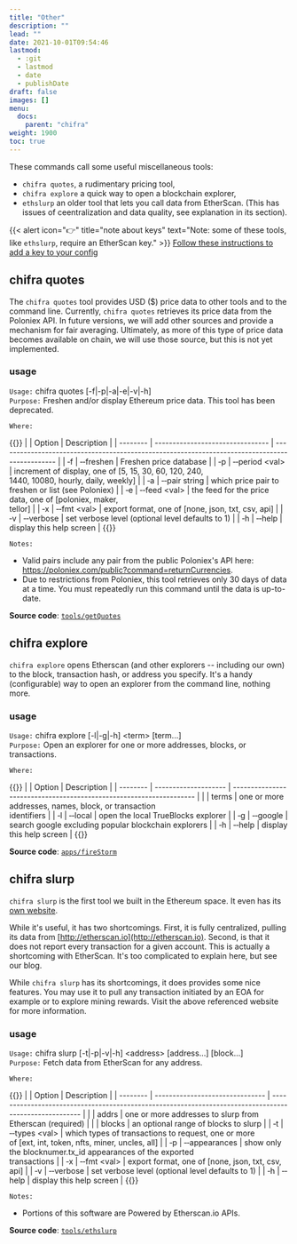 ```yaml
---
title: "Other"
description: ""
lead: ""
date: 2021-10-01T09:54:46
lastmod:
  - :git
  - lastmod
  - date
  - publishDate
draft: false
images: []
menu:
  docs:
    parent: "chifra"
weight: 1900
toc: true
---
```

These commands call some useful miscellaneous tools:
* `chifra quotes`, a rudimentary pricing tool,
* `chifra explore` a quick way to open a blockchain explorer,
* `ethslurp` an older tool that lets you call data from EtherScan. (This has issues of ceentralization and data quality, see explanation in its section).

{{< alert icon="👉" title="note about keys"
text="Note: some of these tools, like `ethslurp`, require an EtherScan key." >}}
[Follow these instructions to add a key to your config](https://docs.trueblocks.io/docs/prologue/installing-trueblocks/#3-update-the-configs-for-your-rpc-and-api-keys)

## chifra quotes

The `chifra quotes` tool provides USD ($) price data to other tools and to the command line. Currently, `chifra quotes` retrieves its price data from the Poloniex API. In future versions, we will add other sources and provide a mechanism for fair averaging. Ultimately, as more of this type of price data becomes available on chain, we will use those source, but this is not yet implemented.

### usage

`Usage:`    chifra quotes [-f|-p|-a|-e|-v|-h]  
`Purpose:`  Freshen and/or display Ethereum price data. This tool has been deprecated.

`Where:`

{{<td>}}
|          | Option                           | Description                                                                                    |
| -------- | -------------------------------- | ---------------------------------------------------------------------------------------------- |
| &#8208;f | &#8208;&#8208;freshen            | Freshen price database                                                                         |
| &#8208;p | &#8208;&#8208;period &lt;val&gt; | increment of display, one of [5, 15, 30, 60, 120, 240,<br/>1440, 10080, hourly, daily, weekly] |
| &#8208;a | &#8208;&#8208;pair string        | which price pair to freshen or list (see Poloniex)                                             |
| &#8208;e | &#8208;&#8208;feed &lt;val&gt;   | the feed for the price data, one of [poloniex, maker,<br/>tellor]                              |
| &#8208;x | &#8208;&#8208;fmt &lt;val&gt;    | export format, one of [none, json, txt, csv, api]                                              |
| &#8208;v | &#8208;&#8208;verbose            | set verbose level (optional level defaults to 1)                                               |
| &#8208;h | &#8208;&#8208;help               | display this help screen                                                                       |
{{</td>}}

`Notes:`

- Valid pairs include any pair from the public Poloniex's API here:
  https://poloniex.com/public?command=returnCurrencies.
- Due to restrictions from Poloniex, this tool retrieves only 30 days of data
  at a time. You must repeatedly run this command until the data is up-to-date.

**Source code**: [`tools/getQuotes`](https://github.com/TrueBlocks/trueblocks-core/tree/master/src/tools/getQuotes)

## chifra explore

`chifra explore` opens Etherscan (and other explorers -- including our own) to the block, transaction hash, or address you specify. It's a handy (configurable) way to open an explorer from the command line, nothing more.

### usage

`Usage:`    chifra explore [-l|-g|-h] &lt;term&gt; [term...]  
`Purpose:`  Open an explorer for one or more addresses, blocks, or transactions.

`Where:`

{{<td>}}
|          | Option               | Description                                                         |
| -------- | -------------------- | ------------------------------------------------------------------- |
|          | terms                | one or more addresses, names, block, or transaction<br/>identifiers |
| &#8208;l | &#8208;&#8208;local  | open the local TrueBlocks explorer                                  |
| &#8208;g | &#8208;&#8208;google | search google excluding popular blockchain explorers                |
| &#8208;h | &#8208;&#8208;help   | display this help screen                                            |
{{</td>}}

**Source code**: [`apps/fireStorm`](https://github.com/TrueBlocks/trueblocks-core/tree/master/src/apps/fireStorm)

## chifra slurp

`chifra slurp` is the first tool we built in the Ethereum space. It even has its [own website](http://ethslurp.com).

While it's useful, it has two shortcomings. First, it is fully centralized, pulling its data from [http://etherscan.io](http://etherscan.io). Second, is that it does not report every transaction for a given account. This is actually a shortcoming with EtherScan. It's too complicated to explain here, but see our blog.

While `chifra slurp` has its shortcomings, it does provides some nice features. You may use it to pull any transaction initiated by an EOA for example or to explore mining rewards. Visit the above referenced website for more information.

### usage

`Usage:`    chifra slurp [-t|-p|-v|-h] &lt;address&gt; [address...] [block...]  
`Purpose:`  Fetch data from EtherScan for any address.

`Where:`

{{<td>}}
|          | Option                          | Description                                                                                            |
| -------- | ------------------------------- | ------------------------------------------------------------------------------------------------------ |
|          | addrs                           | one or more addresses to slurp from Etherscan (required)                                               |
|          | blocks                          | an optional range of blocks to slurp                                                                   |
| &#8208;t | &#8208;&#8208;types &lt;val&gt; | which types of transactions to request, one or more<br/>of [ext, int, token, nfts, miner, uncles, all] |
| &#8208;p | &#8208;&#8208;appearances       | show only the blocknumer.tx_id appearances of the exported<br/>transactions                            |
| &#8208;x | &#8208;&#8208;fmt &lt;val&gt;   | export format, one of [none, json, txt, csv, api]                                                      |
| &#8208;v | &#8208;&#8208;verbose           | set verbose level (optional level defaults to 1)                                                       |
| &#8208;h | &#8208;&#8208;help              | display this help screen                                                                               |
{{</td>}}

`Notes:`

- Portions of this software are Powered by Etherscan.io APIs.

**Source code**: [`tools/ethslurp`](https://github.com/TrueBlocks/trueblocks-core/tree/master/src/tools/ethslurp)

